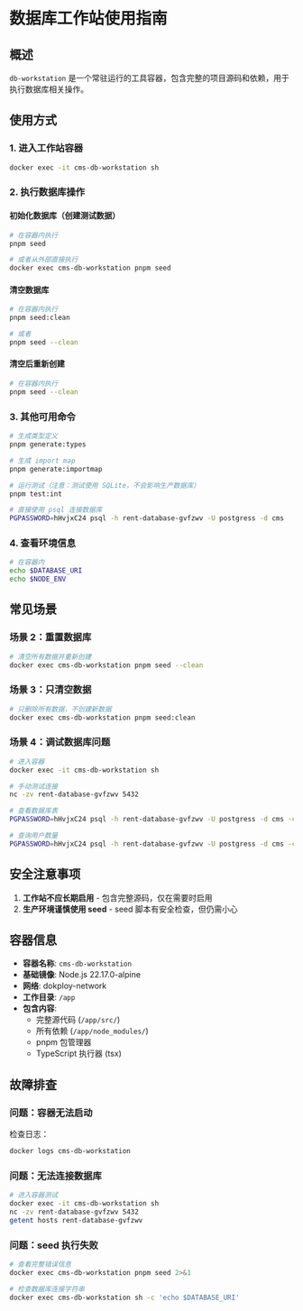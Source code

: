 # 数据库工作站使用指南

## 概述

`db-workstation` 是一个常驻运行的工具容器，包含完整的项目源码和依赖，用于执行数据库相关操作。

## 使用方式

### 1. 进入工作站容器

```bash
docker exec -it cms-db-workstation sh
```

### 2. 执行数据库操作

#### 初始化数据库（创建测试数据）

```bash
# 在容器内执行
pnpm seed

# 或者从外部直接执行
docker exec cms-db-workstation pnpm seed
```

#### 清空数据库

```bash
# 在容器内执行
pnpm seed:clean

# 或者
pnpm seed --clean
```

#### 清空后重新创建

```bash
# 在容器内执行
pnpm seed --clean
```

### 3. 其他可用命令

```bash
# 生成类型定义
pnpm generate:types

# 生成 import map
pnpm generate:importmap

# 运行测试（注意：测试使用 SQLite，不会影响生产数据库）
pnpm test:int

# 直接使用 psql 连接数据库
PGPASSWORD=hHvjxC24 psql -h rent-database-gvfzwv -U postgress -d cms
```

### 4. 查看环境信息

```bash
# 在容器内
echo $DATABASE_URI
echo $NODE_ENV
```

## 常见场景

### 场景 2：重置数据库

```bash
# 清空所有数据并重新创建
docker exec cms-db-workstation pnpm seed --clean
```

### 场景 3：只清空数据

```bash
# 只删除所有数据，不创建新数据
docker exec cms-db-workstation pnpm seed:clean
```

### 场景 4：调试数据库问题

```bash
# 进入容器
docker exec -it cms-db-workstation sh

# 手动测试连接
nc -zv rent-database-gvfzwv 5432

# 查看数据库表
PGPASSWORD=hHvjxC24 psql -h rent-database-gvfzwv -U postgress -d cms -c "\dt"

# 查询用户数量
PGPASSWORD=hHvjxC24 psql -h rent-database-gvfzwv -U postgress -d cms -c "SELECT COUNT(*) FROM users;"
```

## 安全注意事项

1. **工作站不应长期启用** - 包含完整源码，仅在需要时启用
2. **生产环境谨慎使用 seed** - seed 脚本有安全检查，但仍需小心

## 容器信息

- **容器名称**: `cms-db-workstation`
- **基础镜像**: Node.js 22.17.0-alpine
- **网络**: dokploy-network
- **工作目录**: `/app`
- **包含内容**:
  - 完整源代码 (`/app/src/`)
  - 所有依赖 (`/app/node_modules/`)
  - pnpm 包管理器
  - TypeScript 执行器 (tsx)

## 故障排查

### 问题：容器无法启动

检查日志：
```bash
docker logs cms-db-workstation
```

### 问题：无法连接数据库

```bash
# 进入容器测试
docker exec -it cms-db-workstation sh
nc -zv rent-database-gvfzwv 5432
getent hosts rent-database-gvfzwv
```

### 问题：seed 执行失败

```bash
# 查看完整错误信息
docker exec cms-db-workstation pnpm seed 2>&1

# 检查数据库连接字符串
docker exec cms-db-workstation sh -c 'echo $DATABASE_URI'
```
